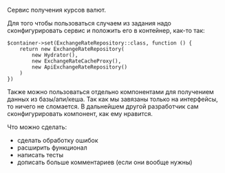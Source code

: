 Сервис получения курсов валют.

Для того чтобы пользоваться случаем из задания надо сконфигурировать сервис и положить его в контейнер, как-то так:

```
$container->set(ExchangeRateRepository::class, function () {
    return new ExchangeRateRepository(
        new Hydrator(),
        new ExchangeRateCacheProxy(),
        new ApiExchangeRateRepository()
    )
})
```

Также можно пользоваться отдельно компонентами для получением данных из базы/апи/кеша.
Так как мы завязаны только на интерфейсы, то ничего не сломается.
В дальнейшем другой разработчик сам сконфигурировать компонент, как ему нравится.

Что можно сделать:
- сделать обработку ошибок
- расширить функционал
- написать тесты
- дописать больше комментариев (если они вообще нужны)
